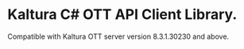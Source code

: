 # Kaltura C# OTT API Client Library.
Compatible with Kaltura OTT server version 8.3.1.30230 and above.
